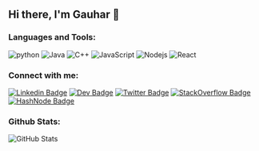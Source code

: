 ## Hi there, I'm Gauhar 👋


### Languages and Tools:


<p align="left">
    <img alt="python" src="https://img.shields.io/badge/-Python-3776AB?style=flat-square&logo=Python&logoColor=white">
    <img alt="Java" src="https://img.shields.io/badge/-Java-276DC3?style=flat-square&logo=java&logoColor=white">
    <img alt="C++" src="https://img.shields.io/badge/-C%2B%2B-00599C?style=flat-square&logo=C%2B%2B&logoColor=white">
    <img alt="JavaScript" src="https://img.shields.io/badge/-JavaScript-5391FE?style=flat-square&logo=javascript&logoColor=white">
    <img alt="Nodejs" src="https://img.shields.io/badge/-Nodejs-0076A8?style=flat-square&logo=node.js&logoColor=white">
    <img alt="React" src="https://img.shields.io/badge/-React-008080?style=flat-square&logo=react&logoColor=white">
</p>

### Connect with me:



[![Linkedin Badge](https://img.shields.io/badge/-LinkedIn-blue?style=flat-square&logo=Linkedin&logoColor=white&link=https://linkedin.com/in/gauhar-ayub-khan-8202b516b)](https://linkedin.com/in/gauhar-ayub-khan-8202b516b)
[![Dev Badge](https://img.shields.io/badge/-Dev.to-gray?style=flat-square&logo=dev.to&logoColor=white&link=https://dev.to/gauharayub)](https://dev.to/gauharayub)
[![Twitter Badge](https://img.shields.io/badge/-Twitter-blue?style=flat-square&logo=Twitter&logoColor=white&link=https://twitter.com/gak__19)](https://twitter.com/gak__19)
[![StackOverflow Badge](https://img.shields.io/badge/-StackOverflow-red?style=flat-square&logo=stackoverflow&logoColor=white&link=https://stackoverflow.com/users/10321617/gauhar?tab=profile)](https://stackoverflow.com/users/10321617/gauhar?tab=profile)
[![HashNode Badge](https://img.shields.io/badge/-Hashnode-blue?style=flat-square&logo=hashnode&logoColor=white&link=https://hashnode.com/@gak)](https://hashnode.com/@gak)


### Github Stats:

<p align="left">
    <img alt = "GitHub Stats" src="https://github-readme-stats-eight-theta.vercel.app/api?username=gauharayub&show_icons=true&hide=issues&include_all_commits=true&count_private=true&&theme=material-palenight">
</p>
